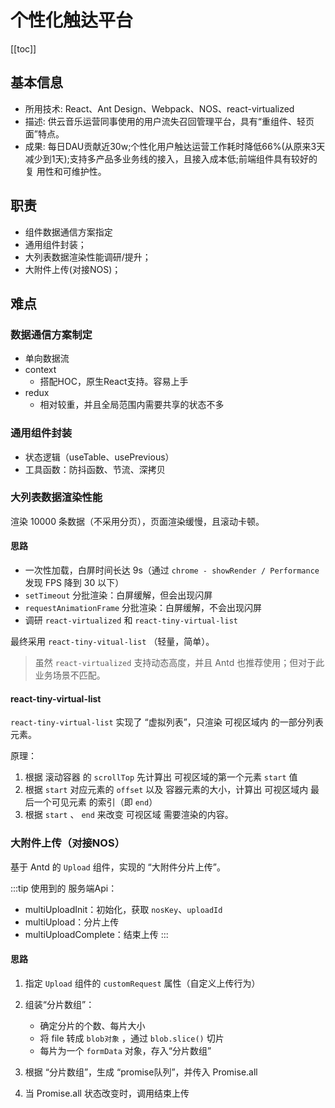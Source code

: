 # 个性化触达平台

[[toc]]

## 基本信息
 - 所用技术: React、Ant Design、Webpack、NOS、react-virtualized
 - 描述: 供云音乐运营同事使用的用户流失召回管理平台，具有“重组件、轻⻚面”特点。
 - 成果: 每日DAU贡献近30w;个性化用户触达运营工作耗时降低66%(从原来3天减少到1天);支持多产品多业务线的接入，且接入成本低;前端组件具有较好的复 用性和可维护性。

## 职责
 - 组件数据通信方案指定
 - 通用组件封装；
 - 大列表数据渲染性能调研/提升；
 - 大附件上传(对接NOS)；


## 难点

### 数据通信方案制定
 - 单向数据流
 - context
    - 搭配HOC，原生React支持。容易上手
 - redux
    - 相对较重，并且全局范围内需要共享的状态不多

### 通用组件封装
 - 状态逻辑（useTable、usePrevious）
 - 工具函数：防抖函数、节流、深拷贝


### 大列表数据渲染性能
渲染 10000 条数据（不采用分页），页面渲染缓慢，且滚动卡顿。
#### 思路
 - 一次性加载，白屏时间长达 9s（通过 `chrome - showRender / Performance` 发现 FPS 降到 30 以下）
 - `setTimeout` 分批渲染：白屏缓解，但会出现闪屏
 - `requestAnimationFrame` 分批渲染：白屏缓解，不会出现闪屏
 - 调研 `react-virtualized` 和 `react-tiny-virtual-list`

最终采用 `react-tiny-vitual-list` （轻量，简单）。
> 虽然 `react-virtualized` 支持动态高度，并且 Antd 也推荐使用；但对于此业务场景不匹配。

#### react-tiny-virtual-list
`react-tiny-virtual-list` 实现了 “虚拟列表”，只渲染 可视区域内 的一部分列表元素。


原理：
 1. 根据 滚动容器 的 `scrollTop` 先计算出 可视区域的第一个元素 `start` 值
 2. 根据 `start` 对应元素的 `offset` 以及 容器元素的大小，计算出 可视区域内 最后一个可见元素 的索引（即 `end`）
 3. 根据 `start` 、 `end` 来改变 可视区域 需要渲染的内容。


### 大附件上传（对接NOS）
基于 Antd 的 `Upload` 组件，实现的 “大附件分片上传”。

:::tip
使用到的 服务端Api：
 - multiUploadInit：初始化，获取 `nosKey`、`uploadId`
 - multiUpload：分片上传
 - multiUploadComplete：结束上传
:::

#### 思路
1. 指定 `Upload` 组件的 `customRequest` 属性（自定义上传行为）

2. 组装“分片数组”：
   - 确定分片的个数、每片大小
   - 将 file 转成 `blob对象` ，通过 `blob.slice()` 切片
   - 每片为一个 `formData` 对象，存入“分片数组”

3. 根据 “分片数组”，生成 “promise队列”，并传入 Promise.all

4. 当 Promise.all 状态改变时，调用结束上传
